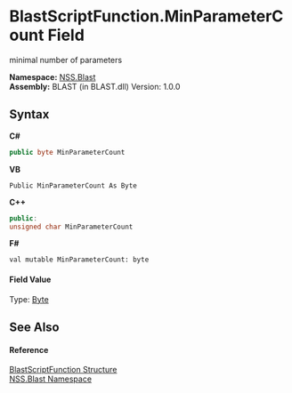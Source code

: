 # BlastScriptFunction.MinParameterCount Field
 

minimal number of parameters

**Namespace:**&nbsp;<a href="88b55311-4a89-0894-e27a-e157e443c7f7.md">NSS.Blast</a><br />**Assembly:**&nbsp;BLAST (in BLAST.dll) Version: 1.0.0

## Syntax

**C#**<br />
``` C#
public byte MinParameterCount
```

**VB**<br />
``` VB
Public MinParameterCount As Byte
```

**C++**<br />
``` C++
public:
unsigned char MinParameterCount
```

**F#**<br />
``` F#
val mutable MinParameterCount: byte
```


#### Field Value
Type: <a href="https://docs.microsoft.com/dotnet/api/system.byte" target="_blank" rel="noopener noreferrer">Byte</a>

## See Also


#### Reference
<a href="4c6d14f4-14ae-a622-3763-13b615f5d263.md">BlastScriptFunction Structure</a><br /><a href="88b55311-4a89-0894-e27a-e157e443c7f7.md">NSS.Blast Namespace</a><br />